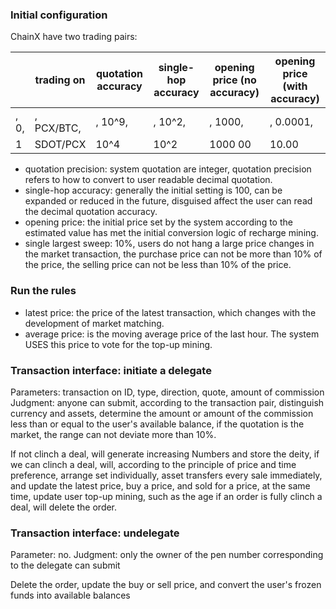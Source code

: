 ### Initial configuration

ChainX have two trading pairs:

| | trading on | quotation accuracy | single-hop accuracy | opening price (no accuracy) | opening price (with accuracy) |
| ---  | ---      | ---      | ---      | ---              | ---              |
|, 0, |, PCX/BTC, |, 10^9, |, 10^2, |, 1000, |, 0.0001, |
| 1 | SDOT/PCX | 10^4 | 10^2 | 1000 00 | 10.00 |

* quotation precision: system quotation are integer, quotation precision refers to how to convert to user readable decimal quotation.
* single-hop accuracy: generally the initial setting is 100, can be expanded or reduced in the future, disguised affect the user can read the decimal quotation accuracy.
* opening price: the initial price set by the system according to the estimated value has met the initial conversion logic of recharge mining.
* single largest sweep: 10%, users do not hang a large price changes in the market transaction, the purchase price can not be more than 10% of the price, the selling price can not be less than 10% of the price.

### Run the rules

* latest price: the price of the latest transaction, which changes with the development of market matching.
* average price: is the moving average price of the last hour. The system USES this price to vote for the top-up mining.

### Transaction interface: initiate a delegate

Parameters: transaction on ID, type, direction, quote, amount of commission
Judgment: anyone can submit, according to the transaction pair, distinguish currency and assets, determine the amount or amount of the commission less than or equal to the user's available balance, if the quotation is the market, the range can not deviate more than 10%.

If not clinch a deal, will generate increasing Numbers and store the deity, if we can clinch a deal, will, according to the principle of price and time preference, arrange set individually, asset transfers every sale immediately, and update the latest price, buy a price, and sold for a price, at the same time, update user top-up mining, such as the age if an order is fully clinch a deal, will delete the order.

### Transaction interface: undelegate

Parameter: no.
Judgment: only the owner of the pen number corresponding to the delegate can submit

Delete the order, update the buy or sell price, and convert the user's frozen funds into available balances

